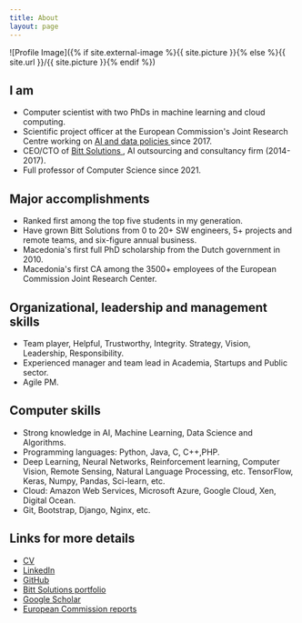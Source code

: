 ```yaml
---
title: About
layout: page
---
```

![Profile Image]({% if site.external-image %}{{ site.picture }}{% else %}{{ site.url }}/{{ site.picture }}{% endif %})

<p>

<h2>I am </h2>
<ul class="skill-list">
<li>Computer scientist with two PhDs in machine learning and cloud computing.</li>
<li>Scientific project officer at the European Commission's Joint Research Centre working on <a href="https://publications.jrc.ec.europa.eu/repository/search?query=delipetrev">AI and data policies </a> since 2017.</li>
<li>CEO/CTO of <a href="https://bitt.solutions"> Bitt Solutions </a>, AI outsourcing and consultancy firm (2014- 2017).</li>
<li>Full professor of Computer Science since 2021. </li>
</ul>




<h2>Major accomplishments</h2>
<ul class="skill-list">
<li>Ranked first among the top five students in my generation.</li>
<li>Have grown Bitt Solutions from 0 to 20+ SW engineers, 5+ projects and remote teams, and six-figure annual business.</li>
<li>Macedonia's first full PhD scholarship from the Dutch government in 2010.</li>
<li>Macedonia's first CA among the 3500+ employees of the European Commission Joint Research Center.</li>
</ul>

<h2>Organizational, leadership and management skills</h2>

<ul class="skill-list">
	<li>Team player, Helpful, Trustworthy, Integrity. Strategy, Vision, Leadership, Responsibility.</li>
	<li>Experienced manager and team lead in Academia, Startups and Public sector.</li>
	<li>Agile PM.</li>
	
</ul>

<h2>Computer skills</h2>

<ul class="skill-list">
	<li>Strong knowledge in AI, Machine Learning, Data Science and Algorithms.</li>
	<li>Programming languages: Python, Java, C, C++,PHP.</li>
	<li>Deep Learning, Neural Networks, Reinforcement learning, Computer Vision, Remote Sensing, Natural Language Processing, etc. TensorFlow, Keras, Numpy, Pandas, Sci-learn, etc.</li>
	<li>Cloud: Amazon Web Services, Microsoft Azure, Google Cloud, Xen, Digital Ocean.</li>
	<li>Git, Bootstrap, Django, Nginx, etc. </li>

</ul>

<h2>Links for more details</h2>

<ul>
	<li><a href="https://www.dropbox.com/s/17sefjzyegm8omi/europeCVBD1.pdf?dl=0 ">CV</a></li>
	<li><a href="https://www.linkedin.com/in/blagojdelipetrev/">LinkedIn</a></li>
	<li><a href="https://github.com/deblagoj/">GitHub</a></li>
	<li><a href="https://bitt.solutions">Bitt Solutions portfolio</a></li>
	<li><a href="https://scholar.google.com/citations?user=efC-Axkc8T8C&hl=en ">Google Scholar</a></li>
	<li><a href="https://publications.jrc.ec.europa.eu/repository/search?query=delipetrev ">European Commission reports</a></li>

</ul>


<!-- 
<h2>Selected publications</h2>

<ul>
	<li>
		<a href="https://publications.jrc.ec.europa.eu/repository/handle/JRC113826">
		<img src="/assets/images/JRC113826_cover.jpg" alight="center" alt=" ">
		</a>
	</li>
	<li>
		<a href="https://publications.jrc.ec.europa.eu/repository/handle/JRC116179">
			<img src="/assets/images/JRC116179_cover.jpg" alight="center" alt=" ">
		</a>
	</li>
	<li>
		<a href="https://publications.jrc.ec.europa.eu/repository/handle/JRC120469">
			<img src="/assets/images/JRC120469_cover.jpg" alight="center" alt=" ">
		</a>
	</li>
	<li>
		<a href="https://publications.jrc.ec.europa.eu/repository/handle/JRC122457">
			<img src="/assets/images/JRC122457_cover.jpg" alight="center" alt=" ">
		</a>
	</li>
	<li>
		<a href="https://publications.jrc.ec.europa.eu/repository/handle/JRC126426">
			<img src="/assets/images/JRC126426_cover.jpg" alight="center" alt=" ">
		</a>
	</li>
	<li>
		<a href="https://www.mdpi.com/2072-4292/11/8/907">
			<img src="/assets/images/1.png" alight="center" alt=" ">
		</a>
	</li>

</ul>

 -->